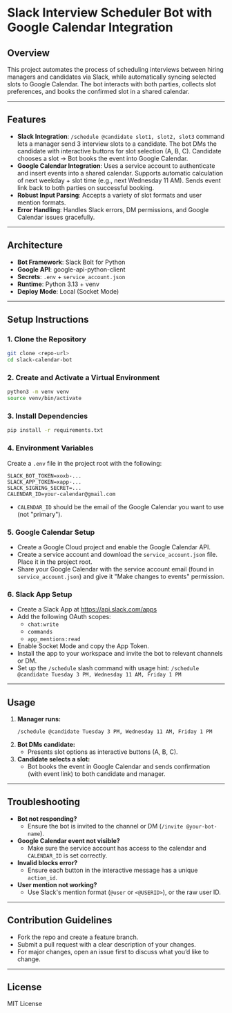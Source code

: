 # Slack Interview Scheduler Bot with Google Calendar Integration

## Overview
This project automates the process of scheduling interviews between hiring managers and candidates via Slack, while automatically syncing selected slots to Google Calendar. The bot interacts with both parties, collects slot preferences, and books the confirmed slot in a shared calendar.

---

## Features
- **Slack Integration**: `/schedule @candidate slot1, slot2, slot3` command lets a manager send 3 interview slots to a candidate. The bot DMs the candidate with interactive buttons for slot selection (A, B, C). Candidate chooses a slot → Bot books the event into Google Calendar.
- **Google Calendar Integration**: Uses a service account to authenticate and insert events into a shared calendar. Supports automatic calculation of next weekday + slot time (e.g., next Wednesday 11 AM). Sends event link back to both parties on successful booking.
- **Robust Input Parsing**: Accepts a variety of slot formats and user mention formats.
- **Error Handling**: Handles Slack errors, DM permissions, and Google Calendar issues gracefully.

---

## Architecture
- **Bot Framework**: Slack Bolt for Python
- **Google API**: google-api-python-client
- **Secrets**: `.env` + `service_account.json`
- **Runtime**: Python 3.13 + venv
- **Deploy Mode**: Local (Socket Mode)

---

## Setup Instructions

### 1. Clone the Repository
```bash
git clone <repo-url>
cd slack-calendar-bot
```

### 2. Create and Activate a Virtual Environment
```bash
python3 -m venv venv
source venv/bin/activate
```

### 3. Install Dependencies
```bash
pip install -r requirements.txt
```

### 4. Environment Variables
Create a `.env` file in the project root with the following:
```
SLACK_BOT_TOKEN=xoxb-...
SLACK_APP_TOKEN=xapp-...
SLACK_SIGNING_SECRET=...
CALENDAR_ID=your-calendar@gmail.com
```
- `CALENDAR_ID` should be the email of the Google Calendar you want to use (not "primary").

### 5. Google Calendar Setup
- Create a Google Cloud project and enable the Google Calendar API.
- Create a service account and download the `service_account.json` file. Place it in the project root.
- Share your Google Calendar with the service account email (found in `service_account.json`) and give it "Make changes to events" permission.

### 6. Slack App Setup
- Create a Slack App at https://api.slack.com/apps
- Add the following OAuth scopes:
  - `chat:write`
  - `commands`
  - `app_mentions:read`
- Enable Socket Mode and copy the App Token.
- Install the app to your workspace and invite the bot to relevant channels or DM.
- Set up the `/schedule` slash command with usage hint: `/schedule @candidate Tuesday 3 PM, Wednesday 11 AM, Friday 1 PM`

---

## Usage
1. **Manager runs:**
   ```
   /schedule @candidate Tuesday 3 PM, Wednesday 11 AM, Friday 1 PM
   ```
2. **Bot DMs candidate:**
   - Presents slot options as interactive buttons (A, B, C).
3. **Candidate selects a slot:**
   - Bot books the event in Google Calendar and sends confirmation (with event link) to both candidate and manager.

---

## Troubleshooting
- **Bot not responding?**
  - Ensure the bot is invited to the channel or DM (`/invite @your-bot-name`).
- **Google Calendar event not visible?**
  - Make sure the service account has access to the calendar and `CALENDAR_ID` is set correctly.
- **Invalid blocks error?**
  - Ensure each button in the interactive message has a unique `action_id`.
- **User mention not working?**
  - Use Slack's mention format (`@user` or `<@USERID>`), or the raw user ID.

---

## Contribution Guidelines
- Fork the repo and create a feature branch.
- Submit a pull request with a clear description of your changes.
- For major changes, open an issue first to discuss what you’d like to change.

---

## License
MIT License 